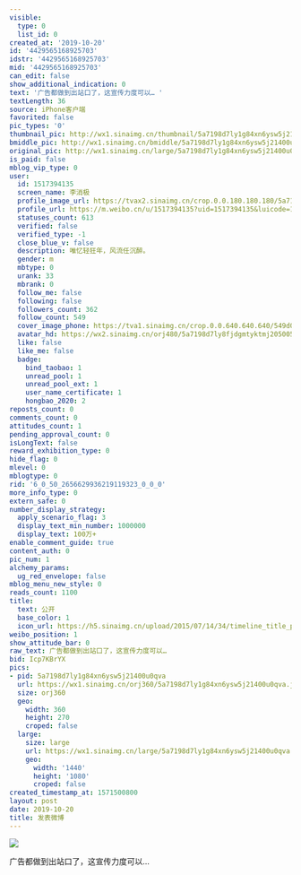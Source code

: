```yaml
---
visible:
  type: 0
  list_id: 0
created_at: '2019-10-20'
id: '4429565168925703'
idstr: '4429565168925703'
mid: '4429565168925703'
can_edit: false
show_additional_indication: 0
text: '广告都做到出站口了，这宣传力度可以… '
textLength: 36
source: iPhone客户端
favorited: false
pic_types: '0'
thumbnail_pic: http://wx1.sinaimg.cn/thumbnail/5a7198d7ly1g84xn6ysw5j21400u0qva.jpg
bmiddle_pic: http://wx1.sinaimg.cn/bmiddle/5a7198d7ly1g84xn6ysw5j21400u0qva.jpg
original_pic: http://wx1.sinaimg.cn/large/5a7198d7ly1g84xn6ysw5j21400u0qva.jpg
is_paid: false
mblog_vip_type: 0
user:
  id: 1517394135
  screen_name: 李消极
  profile_image_url: https://tvax2.sinaimg.cn/crop.0.0.180.180.180/5a7198d7ly8fjdgmtyktmj20500500so.jpg?KID=imgbed,tva&Expires=1606399237&ssig=Ek5vAlLB2T
  profile_url: https://m.weibo.cn/u/1517394135?uid=1517394135&luicode=10000011&lfid=2304131517394135_-_WEIBO_SECOND_PROFILE_WEIBO
  statuses_count: 613
  verified: false
  verified_type: -1
  close_blue_v: false
  description: 唯忆轻狂年，风流任沉醉。
  gender: m
  mbtype: 0
  urank: 33
  mbrank: 0
  follow_me: false
  following: false
  followers_count: 362
  follow_count: 549
  cover_image_phone: https://tva1.sinaimg.cn/crop.0.0.640.640.640/549d0121tw1egm1kjly3jj20hs0hsq4f.jpg
  avatar_hd: https://wx2.sinaimg.cn/orj480/5a7198d7ly8fjdgmtyktmj20500500so.jpg
  like: false
  like_me: false
  badge:
    bind_taobao: 1
    unread_pool: 1
    unread_pool_ext: 1
    user_name_certificate: 1
    hongbao_2020: 2
reposts_count: 0
comments_count: 0
attitudes_count: 1
pending_approval_count: 0
isLongText: false
reward_exhibition_type: 0
hide_flag: 0
mlevel: 0
mblogtype: 0
rid: '6_0_50_2656629936219119323_0_0_0'
more_info_type: 0
extern_safe: 0
number_display_strategy:
  apply_scenario_flag: 3
  display_text_min_number: 1000000
  display_text: 100万+
enable_comment_guide: true
content_auth: 0
pic_num: 1
alchemy_params:
  ug_red_envelope: false
mblog_menu_new_style: 0
reads_count: 1100
title:
  text: 公开
  base_color: 1
  icon_url: https://h5.sinaimg.cn/upload/2015/07/14/34/timeline_title_public_default.png
weibo_position: 1
show_attitude_bar: 0
raw_text: 广告都做到出站口了，这宣传力度可以… ​​​
bid: Icp7KBrYX
pics:
- pid: 5a7198d7ly1g84xn6ysw5j21400u0qva
  url: https://wx1.sinaimg.cn/orj360/5a7198d7ly1g84xn6ysw5j21400u0qva.jpg
  size: orj360
  geo:
    width: 360
    height: 270
    croped: false
  large:
    size: large
    url: https://wx1.sinaimg.cn/large/5a7198d7ly1g84xn6ysw5j21400u0qva.jpg
    geo:
      width: '1440'
      height: '1080'
      croped: false
created_timestamp_at: 1571500800
layout: post
date: 2019-10-20
title: 发表微博
---
```


![](https://image.baidu.com/search/down?url=http://wx1.sinaimg.cn/large/5a7198d7ly1g84xn6ysw5j21400u0qva.jpg)

广告都做到出站口了，这宣传力度可以… 

